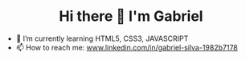 <h1 align="center"> Hi there 👋 I'm Gabriel</h1>

- 🌱 I’m currently learning HTML5, CSS3, JAVASCRIPT
- 📫 How to reach me: www.linkedin.com/in/gabriel-silva-1982b7178

